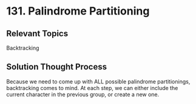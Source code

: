 # 131. Palindrome Partitioning

## Relevant Topics

Backtracking

## Solution Thought Process
Because we need to come up with ALL possible palindrome partitionings, backtracking comes to mind. At each step, we can either include the current character in the previous group, or create a new one.
